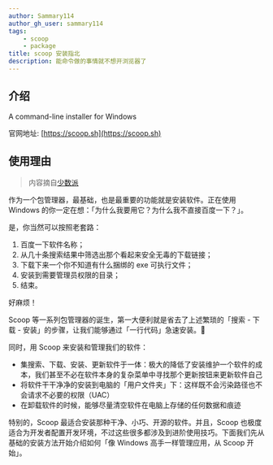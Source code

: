 ```yaml
---
author: Sammary114
author_gh_user: sammary114
tags:
    - scoop
    - package
title: scoop 安装指北
description: 能命令做的事情就不想开浏览器了
---
```

## 介绍

A command-line installer for Windows

官网地址: [https://scoop.sh](https://scoop.sh)

## 使用理由

> 内容摘自[少数派](https://sspai.com/post/52496)

作为一个包管理器，最基础，也是最重要的功能就是安装软件。正在使用 Windows 的你一定在想：「为什么我要用它？为什么我不直接百度一下？」。

是，你当然可以按照老套路：

1. 百度一下软件名称；
2. 从几十条搜索结果中筛选出那个看起来安全无毒的下载链接；
3. 下载下来一个你不知道有什么捆绑的 exe 可执行文件；
4. 安装到需要管理员权限的目录；
5. 结束。

好麻烦！

Scoop 等一系列包管理器的诞生，第一大便利就是省去了上述繁琐的「搜索 - 下载 - 安装」的步骤，让我们能够通过「一行代码」急速安装。💪

同时，用 Scoop 来安装和管理我们的软件：

- 集搜索、下载、安装、更新软件于一体：极大的降低了安装维护一个软件的成本，我们甚至不必在软件本身的复杂菜单中寻找那个更新按钮来更新软件自己
- 将软件干干净净的安装到电脑的「用户文件夹」下：这样既不会污染路径也不会请求不必要的权限（UAC）
- 在卸载软件的时候，能够尽量清空软件在电脑上存储的任何数据和痕迹

特别的，Scoop 最适合安装那种干净、小巧、开源的软件。并且，Scoop 也极度适合为开发者配置开发环境，不过这些很多都涉及到进阶使用技巧。下面我们先从基础的安装方法开始介绍如何「像 Windows 高手一样管理应用，从 Scoop 开始」。
